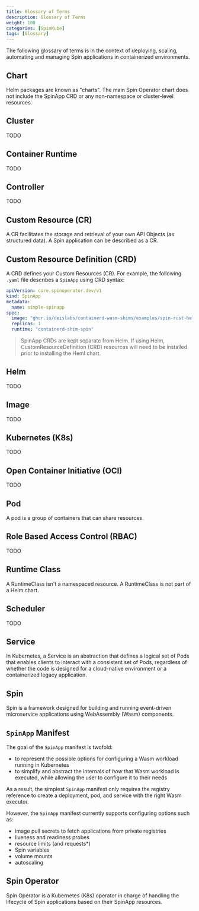 ```yaml
---
title: Glossary of Terms
description: Glossary of Terms
weight: 100
categories: [SpinKube]
tags: [Glossary]
---
```


The following glossary of terms is in the context of deploying, scaling, automating and managing Spin applications in containerized environments.

## Chart

Helm packages are known as "charts". The main Spin Operator chart does not include the SpinApp CRD or any non-namespace or cluster-level resources.

## Cluster

TODO

## Container Runtime

TODO

## Controller

TODO

## Custom Resource (CR)

A CR facilitates the storage and retrieval of your own API Objects (as structured data). A Spin application can be described as a CR.

## Custom Resource Definition (CRD)

A CRD defines your Custom Resources (CR). For example, the following `.yaml` file describes a `SpinApp` using CRD syntax:

```yaml
apiVersion: core.spinoperator.dev/v1
kind: SpinApp
metadata:
  name: simple-spinapp
spec:
  image: "ghcr.io/deislabs/containerd-wasm-shims/examples/spin-rust-hello:v0.10.0"
  replicas: 1
  runtime: "containerd-shim-spin"
```

> SpinApp CRDs are kept separate from Helm. If using Helm, CustomResourceDefinition (CRD) resources will need to be installed prior to installing the Heml chart.

## Helm

TODO

## Image

TODO

## Kubernetes (K8s)

TODO

## Open Container Initiative (OCI)

TODO

## Pod

A pod is a group of containers that can share resources.

## Role Based Access Control (RBAC)

TODO

## Runtime Class

A RuntimeClass isn't a namespaced resource. A RuntimeClass is not part of a Helm chart.

## Scheduler

TODO

## Service

In Kubernetes, a Service is an abstraction that defines a logical set of Pods that enables clients to interact with a consistent set of Pods, regardless of whether the code is designed for a cloud-native environment or a containerized legacy application.

## Spin

Spin is a framework designed for building and running event-driven microservice applications using WebAssembly (Wasm) components.

## `SpinApp` Manifest

The goal of the `SpinApp` manifest is twofold:

- to represent the possible options for configuring a Wasm workload running in Kubernetes
- to simplify and abstract the internals of _how_ that Wasm workload is executed, while
  allowing the user to configure it to their needs

As a result, the simplest `SpinApp` manifest only requires the registry reference to create a deployment, pod, and service with the right Wasm executor.

However, the `SpinApp` manifest currently supports configuring options such as:

- image pull secrets to fetch applications from private registries
- liveness and readiness probes
- resource limits (and requests\*)
- Spin variables
- volume mounts
- autoscaling

## Spin Operator

Spin Operator is a Kubernetes (K8s) operator in charge of handling the lifecycle of Spin applications based on their SpinApp resources.

